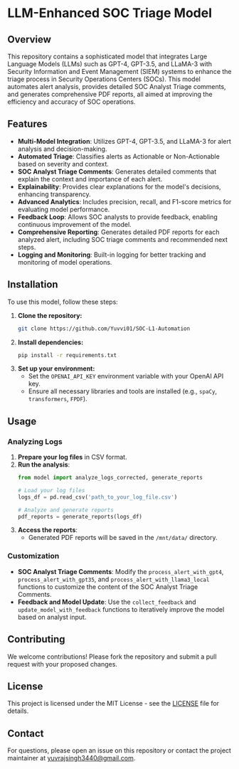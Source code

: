 # LLM-Enhanced SOC Triage Model

## Overview

This repository contains a sophisticated model that integrates Large Language Models (LLMs) such as GPT-4, GPT-3.5, and LLaMA-3 with Security Information and Event Management (SIEM) systems to enhance the triage process in Security Operations Centers (SOCs). This model automates alert analysis, provides detailed SOC Analyst Triage comments, and generates comprehensive PDF reports, all aimed at improving the efficiency and accuracy of SOC operations.

## Features

- **Multi-Model Integration**: Utilizes GPT-4, GPT-3.5, and LLaMA-3 for alert analysis and decision-making.
- **Automated Triage**: Classifies alerts as Actionable or Non-Actionable based on severity and context.
- **SOC Analyst Triage Comments**: Generates detailed comments that explain the context and importance of each alert.
- **Explainability**: Provides clear explanations for the model's decisions, enhancing transparency.
- **Advanced Analytics**: Includes precision, recall, and F1-score metrics for evaluating model performance.
- **Feedback Loop**: Allows SOC analysts to provide feedback, enabling continuous improvement of the model.
- **Comprehensive Reporting**: Generates detailed PDF reports for each analyzed alert, including SOC triage comments and recommended next steps.
- **Logging and Monitoring**: Built-in logging for better tracking and monitoring of model operations.

## Installation

To use this model, follow these steps:

1. **Clone the repository:**
   ```bash
   git clone https://github.com/Yuvvi01/SOC-L1-Automation
   ```
2. **Install dependencies:**
   ```bash
   pip install -r requirements.txt
   ```
3. **Set up your environment:**
   - Set the `OPENAI_API_KEY` environment variable with your OpenAI API key.
   - Ensure all necessary libraries and tools are installed (e.g., `spaCy`, `transformers`, `FPDF`).

## Usage

### Analyzing Logs

1. **Prepare your log files** in CSV format.
2. **Run the analysis**:
   ```python
   from model import analyze_logs_corrected, generate_reports

   # Load your log files
   logs_df = pd.read_csv('path_to_your_log_file.csv')

   # Analyze and generate reports
   pdf_reports = generate_reports(logs_df)
   ```
3. **Access the reports**:
   - Generated PDF reports will be saved in the `/mnt/data/` directory.

### Customization

- **SOC Analyst Triage Comments**: Modify the `process_alert_with_gpt4`, `process_alert_with_gpt35`, and `process_alert_with_llama3_local` functions to customize the content of the SOC Analyst Triage Comments.
- **Feedback and Model Update**: Use the `collect_feedback` and `update_model_with_feedback` functions to iteratively improve the model based on analyst input.

## Contributing

We welcome contributions! Please fork the repository and submit a pull request with your proposed changes.

## License

This project is licensed under the MIT License - see the [LICENSE](LICENSE) file for details.

## Contact

For questions, please open an issue on this repository or contact the project maintainer at [yuvrajsingh3440@gmail.com](mailto:yuvrajsingh3440@gmail.com).

